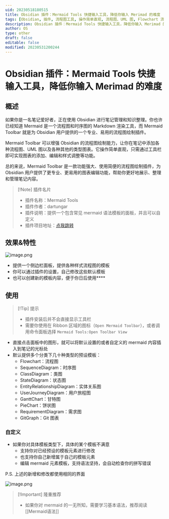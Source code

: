 ```yaml
---
uid: 20230518180515
title: Obsidian 插件：Mermaid Tools 快捷输入工具，降低你输入 Merimad 的难度
tags: [Obsidian, 插件, 流程图工具, 操作简单直观, 流程图、UML 图, Flowchart 流程图, SequenceDiagram 时序图, ClassDiagram 类图, StateDiagram 状态图, EntityRelationshipDiagram 实体关系图, UserJourneyDiagram 用户旅程图, GanttChart 甘特图, PieChart 饼状图, RequirementDiagram 需求图, GitGraph Git 图表, 自定义元素, 检查语法错误]
description: Obsidian 插件：Mermaid Tools 快捷输入工具，降低你输入 Merimad 的难度
author: OS
type: other
draft: false
editable: false
modified: 20230531200244
---
```


# Obsidian 插件：Mermaid Tools 快捷输入工具，降低你输入 Merimad 的难度

## 概述

如果你是一名笔记爱好者，正在使用 Obsidian 进行笔记管理和知识整理。你也许已经知道 Mermaid 是一个流程图和时序图的 Markdown 渲染工具，而 Mermaid Toolbar 就是为 Obsidian 用户提供的一个专业、易用的流程图绘制插件。

Mermaid Toolbar 可以增强 Obsidian 的流程图绘制能力，让你在笔记中添加各种流程图、UML 图以及各种其他的类型图表。它操作简单直观，只需通过工具栏即可实现图表的添加、编辑和样式调整等功能。

总的来说，Mermaid Toolbar 是一款功能强大、使用简便的流程图绘制插件，为 Obsidian 用户提供了更专业、更易用的图表编辑功能，帮助你更好地展示、整理和管理笔记内容。

> [!Note] 插件名片
> - 插件名称：Mermaid Tools
> - 插件作者：dartungar
> - 插件说明：提供一个包含常见 mermaid 语法模板的面板，并且可以自定义
> - 插件项目地址：[点我跳转](https://github.com/dartungar/obsidian-mermaid)

## 效果&特性

![image.png](https://cdn.pkmer.cn/images/20230518181359.png!pkmer)

- 提供一个侧边栏面板，提供各种样式流程图的模板
- 你可以通过插件的设置，自己修改这些默认模板
- 也可以创建新的模板内容，便于你日后使用****

## 使用

> [!Tip] 提示
> - 插件安装后并不会直接显示工具栏
> - 需要你使用在 Ribbon 区域的图标（`Open Mermaid Toolbar`），或者调用命令面板选择 `Mermaid Tools:Open Toolbar View`

- 直接点击面板中的图形，就可以将默认设置的或者自定义的 mermaid 内容插入到笔记的光标处
- 默认提供多个分类下几十种类型的预设模板：
	- Flowchart：流程图
	- SequenceDiagram：时序图
	- ClassDiagram：类图
	- StateDiagram：状态图
	- EntityRelationshipDiagram：实体关系图
	- UserJourneyDiagram：用户旅程图
	- GanttChart：甘特图
	- PieChart：饼状图
	- RequirementDiagram：需求图
	- GitGraph：Git 图表

### 自定义

- 如果你对具体模板类型下，具体的某个模板不满意
	- 支持你对已经预设的模板元素进行修改
	- 也支持你自己新增属于自己的模板元素
	- 编辑 mermaid 元素模板，支持语法坚持，会自动检查你的拼写错误

P.S. 上述的新增和修改都使用相同的界面

![image.png](https://cdn.pkmer.cn/images/20230518203622.png!pkmer)

> [!Important] 隆重推荐
>- 如果你对 mermaid 的一无所知，需要学习基本语法，推荐阅读 [[Mermaid语法]]